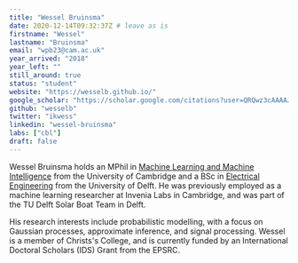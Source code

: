 ```yaml
---
title: "Wessel Bruinsma"
date: 2020-12-14T09:32:37Z # leave as is
firstname: "Wessel"
lastname: "Bruinsma"
email: "wpb23@cam.ac.uk"
year_arrived: "2018"
year_left: ""
still_around: true
status: "student"
website: "https://wesselb.github.io/"
google_scholar: "https://scholar.google.com/citations?user=QRQwz3cAAAAJ"
github: "wesselb"
twitter: "ikwess"
linkedin: "wessel-bruinsma"
labs: ["cbl"]
draft: false
---
```


Wessel Bruinsma holds an MPhil in [Machine Learning and Machine Intelligence](http://www.mlsalt.eng.cam.ac.uk/) from the University of Cambridge and a BSc in [Electrical Engineering](https://www.tudelft.nl/en/education/programmes/bachelors/ee/bachelor-of-electrical-engineering/) from the University of Delft.
He was previously employed as a machine learning researcher at Invenia Labs in Cambridge, and was part of the TU Delft Solar Boat Team in Delft.

His research interests include probabilistic modelling, with a focus on Gaussian processes, approximate inference, and signal processing.
Wessel is a member of Christs's College, and is currently funded by an International Doctoral Scholars (IDS) Grant from the EPSRC. 


